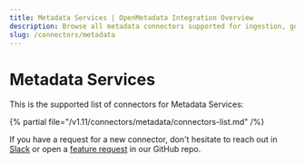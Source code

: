 ```yaml
---
title: Metadata Services | OpenMetadata Integration Overview
description: Browse all metadata connectors supported for ingestion, governance, and classification workflows.
slug: /connectors/metadata
---
```


# Metadata Services

This is the supported list of connectors for Metadata Services:

{% partial file="/v1.11/connectors/metadata/connectors-list.md" /%}

If you have a request for a new connector, don't hesitate to reach out in [Slack](https://slack.open-metadata.org/) or
open a [feature request](https://github.com/open-metadata/OpenMetadata/issues/new/choose) in our GitHub repo.
